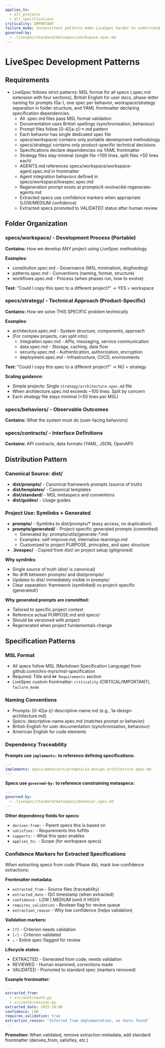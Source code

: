 ```yaml
---
applies_to:
  - all_projects
  - all_specifications
criticality: IMPORTANT
failure_mode: Inconsistent patterns make LiveSpec harder to understand and maintain
governed-by:
  - .livespec/standard/metaspecs/workspace.spec.md
---
```


# LiveSpec Development Patterns

## Requirements
- LiveSpec follows strict patterns: MSL format for all specs (.spec.md extension with four sections), British English for user docs, phase-letter naming for prompts (0a-), one spec per behavior, workspace/strategy separation in folder structure, and YAML frontmatter declaring specification dependencies.
  - All .spec.md files pass MSL format validation
  - Documentation uses British spellings (synchronisation, behaviour)
  - Prompt files follow [0-4][a-z]-*.md pattern
  - Each behavior has single dedicated spec file
  - specs/workspace/ contains only portable development methodology
  - specs/strategy/ contains only product-specific technical decisions
  - Specifications declare dependencies via YAML frontmatter
  - Strategy files stay minimal (single file <100 lines, split files <50 lines each)
  - AGENTS.md references specs/workspace/workspace-agent.spec.md in frontmatter
  - Agent integration behaviors defined in specs/workspace/livespec.spec.md
  - Regeneration prompt exists at prompts/4-evolve/4d-regenerate-agents.md
  - Extracted specs use confidence markers when appropriate (LOW/MEDIUM confidence)
  - Extracted specs promoted to VALIDATED status after human review

## Folder Organization

### specs/workspace/ - Development Process (Portable)
**Contains:** How we develop ANY project using LiveSpec methodology

**Examples:**
- constitution.spec.md - Governance (MSL minimalism, dogfooding)
- patterns.spec.md - Conventions (naming, format, structure)
- workflows.spec.md - Process (when phases run, how to evolve)

**Test:** "Could I copy this spec to a different project?" → YES = workspace

### specs/strategy/ - Technical Approach (Product-Specific)
**Contains:** How we solve THIS SPECIFIC problem technically

**Examples:**
- architecture.spec.md - System structure, components, approach
- [For complex projects, can split into]:
  - integration.spec.md - APIs, messaging, service communication
  - data.spec.md - Storage, caching, data flow
  - security.spec.md - Authentication, authorization, encryption
  - deployment.spec.md - Infrastructure, CI/CD, environments

**Test:** "Could I copy this spec to a different project?" → NO = strategy

**Scaling guidance:**
- Simple projects: Single `strategy/architecture.spec.md` file
- When architecture.spec.md exceeds ~100 lines: Split by concern
- Each strategy file stays minimal (<50 lines per MSL)

### specs/behaviors/ - Observable Outcomes
**Contains:** What the system must do (user-facing behaviors)

### specs/contracts/ - Interface Definitions
**Contains:** API contracts, data formats (YAML, JSON, OpenAPI)

## Distribution Pattern

### Canonical Source: dist/
- **dist/prompts/** - Canonical framework prompts (source of truth)
- **dist/templates/** - Canonical templates
- **dist/standard/** - MSL metaspecs and conventions
- **dist/guides/** - Usage guides

### Project Use: Symlinks + Generated
- **prompts/** - Symlinks to dist/prompts/* (easy access, no duplication)
- **prompts/generated/** - Project-specific generated prompts (committed)
  - Generated by: prompts/utils/generate-*.md
  - Examples: self-improve.md, internalise-learnings.md
  - Customized to project PURPOSE, principles, and spec structure
- **.livespec/** - Copied from dist/ on project setup (gitignored)

**Why symlinks:**
- Single source of truth (dist/ is canonical)
- No drift between prompts/ and dist/prompts/
- Updates to dist/ immediately visible in prompts/
- Clear separation: framework (symlinked) vs project-specific (generated/)

**Why generated prompts are committed:**
- Tailored to specific project context
- Reference actual PURPOSE.md and specs/
- Should be versioned with project
- Regenerated when project fundamentals change

## Specification Patterns

### MSL Format
- All specs follow MSL (Markdown Specification Language) from github.com/chrs-myrs/msl-specification
- Required: Title and `## Requirements` section
- LiveSpec custom frontmatter: `criticality` (CRITICAL/IMPORTANT), `failure_mode`

### Naming Conventions
- Prompts: [0-4][a-z]-descriptive-name.md (e.g., 1a-design-architecture.md)
- Specs: descriptive-name.spec.md (matches prompt or behavior)
- British English for user documentation (synchronisation, behaviour)
- American English for code elements

### Dependency Traceability

**Prompts use `implements:` to reference defining specifications:**
```yaml
---
implements: specs/behaviors/prompts/1a-design-architecture.spec.md
---
```

**Specs use `governed-by:` to reference constraining metaspecs:**
```yaml
---
governed-by:
  - .livespec/standard/metaspecs/behavior.spec.md
---
```

**Other dependency fields for specs:**
- `derives-from:` - Parent specs this is based on
- `satisfies:` - Requirements this fulfills
- `supports:` - What this spec enables
- `applies_to:` - Scope (for workspace specs)

### Confidence Markers for Extracted Specifications

When extracting specs from code (Phase 4b), mark low-confidence extractions:

**Frontmatter metadata:**
- `extracted_from` - Source files (traceability)
- `extracted_date` - ISO timestamp (when extracted)
- `confidence` - LOW | MEDIUM (omit if HIGH)
- `requires_validation` - Boolean flag for review queue
- `extraction_reason` - Why low confidence (helps validation)

**Validation markers:**
- `[?]` - Criterion needs validation
- `[✓]` - Criterion validated
- `⚠️` - Entire spec flagged for review

**Lifecycle states:**
- EXTRACTED - Generated from code, needs validation
- REVIEWED - Human examined, corrections made
- VALIDATED - Promoted to standard spec (markers removed)

**Example frontmatter:**
```yaml
---
extracted_from:
  - src/auth/oauth.py
  - src/auth/session.py
extracted_date: 2025-10-06
confidence: LOW
requires_validation: true
extraction_reason: "Inferred from implementation, no tests found"
---
```

**Promotion:** When validated, remove extraction metadata, add standard frontmatter (derives_from, satisfies, etc.)
